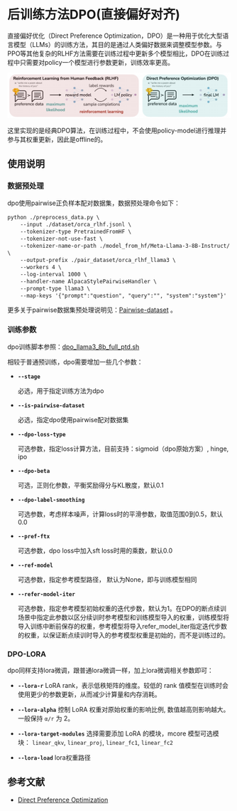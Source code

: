 # 后训练方法DPO(直接偏好对齐)

直接偏好优化（Direct Preference Optimization，DPO）是一种用于优化大型语言模型（LLMs）的训练方法，其目的是通过人类偏好数据来调整模型参数。与PPO等其他复杂的RLHF方法需要在训练过程中更新多个模型相比，DPO在训练过程中只需要对policy一个模型进行参数更新，训练效率更高。

![](../../../../sources/images/dpo/dpo_vs_rlhf.png)

这里实现的是经典DPO算法，在训练过程中，不会使用policy-model进行推理并参与其权重更新，因此是offline的。

## 使用说明

### 数据预处理

dpo使用pairwise正负样本配对数据集，数据预处理命令如下：

```shell
python ./preprocess_data.py \
    --input ./dataset/orca_rlhf.jsonl \
    --tokenizer-type PretrainedFromHF \
    --tokenizer-not-use-fast \
    --tokenizer-name-or-path ./model_from_hf/Meta-Llama-3-8B-Instruct/ \
    --output-prefix ./pair_dataset/orca_rlhf_llama3 \
    --workers 4 \
    --log-interval 1000 \
    --handler-name AlpacaStylePairwiseHandler \
    --prompt-type llama3 \
    --map-keys '{"prompt":"question", "query":"", "system":"system"}'
```

更多关于pairwise数据集预处理说明见：[Pairwise-dataset](../finetune/datasets/pairwise_dataset.md ) 。

### 训练参数

dpo训练脚本参照：[dpo_llama3_8b_full_ptd.sh](../../../../examples/mcore/llama3/dpo_llama3_8b_full_ptd.sh)

相较于普通预训练，dpo需要增加一些几个参数：

- **`--stage`**

  必选，用于指定训练方法为dpo

- **`--is-pairwise-dataset`**

  必选，指定dpo使用pairwise配对数据集

- **`--dpo-loss-type `**

  可选参数，指定loss计算方法，目前支持：sigmoid（dpo原始方案）, hinge, ipo

- **`--dpo-beta`**

  可选，正则化参数，平衡奖励得分与KL散度，默认0.1

- **`--dpo-label-smoothing`**

  可选参数，考虑样本噪声，计算loss时的平滑参数，取值范围0到0.5，默认0.0

- **`--pref-ftx`**

  可选参数，dpo loss中加入sft loss时用的乘数，默认0.0

- **`--ref-model`**

  可选参数，指定参考模型路径， 默认为None，即与训练模型相同

- **`--refer-model-iter`**

  可选参数，指定参考模型初始权重的迭代步数，默认为1。在DPO的断点续训场景中指定此参数以区分续训时参考模型和训练模型导入的权重，训练模型将导入训练中断前保存的权重，参考模型将导入refer_model_iter指定迭代步数的权重，以保证断点续训时导入的参考模型权重是初始的，而不是训练过的。

### DPO-LORA

dpo同样支持lora微调，跟普通lora微调一样，加上lora微调相关参数即可：

- **`--lora-r`** 
  LoRA rank，表示低秩矩阵的维度。较低的 rank 值模型在训练时会使用更少的参数更新，从而减少计算量和内存消耗。
- **`--lora-alpha`** 
  控制 LoRA 权重对原始权重的影响比例, 数值越高则影响越大。一般保持 `α/r` 为 2。

- **`--lora-target-modules`** 
  选择需要添加 LoRA 的模块，mcore 模型可选模块： `linear_qkv`, `linear_proj`, `linear_fc1`, `linear_fc2` 

- **`--lora-load`** 
  lora权重路径

## 参考文献

- [Direct Preference Optimization](https://export.arxiv.org/abs/2305.18290)